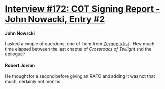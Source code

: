 # [Interview #172: COT Signing Report - John Nowacki, Entry #2](https://www.theoryland.com/intvmain.php?i=172#2)

#### John Nowacki

I asked a couple of questions, one of them from
[Zeynep's list](http://www.theoryland.com/intvmain.php?i=171)
. How much time elapsed between the last chapter of
*Crossroads of Twilight*
and the epilogue?

#### Robert Jordan

He thought for a second before giving an RAFO and adding it was not that much, certainly not months.

